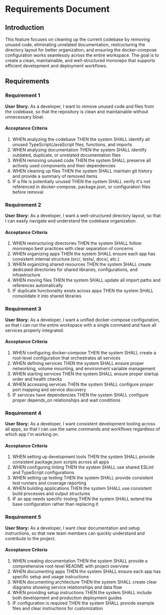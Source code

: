 # Requirements Document

## Introduction

This feature focuses on cleaning up the current codebase by removing unused code, eliminating unrelated documentation, restructuring the directory layout for better organization, and ensuring the docker-compose configuration works seamlessly across the entire workspace. The goal is to create a clean, maintainable, and well-structured monorepo that supports efficient development and deployment workflows.

## Requirements

### Requirement 1

**User Story:** As a developer, I want to remove unused code and files from the codebase, so that the repository is clean and maintainable without unnecessary bloat.

#### Acceptance Criteria

1. WHEN analyzing the codebase THEN the system SHALL identify all unused TypeScript/JavaScript files, functions, and imports
2. WHEN analyzing documentation THEN the system SHALL identify outdated, duplicate, or unrelated documentation files
3. WHEN removing unused code THEN the system SHALL preserve all actively used components and their dependencies
4. WHEN cleaning up files THEN the system SHALL maintain git history and provide a summary of removed items
5. IF a file is potentially unused THEN the system SHALL verify it's not referenced in docker-compose, package.json, or configuration files before removal

### Requirement 2

**User Story:** As a developer, I want a well-structured directory layout, so that I can easily navigate and understand the codebase organization.

#### Acceptance Criteria

1. WHEN restructuring directories THEN the system SHALL follow monorepo best practices with clear separation of concerns
2. WHEN organizing apps THEN the system SHALL ensure each app has consistent internal structure (src/, tests/, docs/, etc.)
3. WHEN organizing shared resources THEN the system SHALL create dedicated directories for shared libraries, configurations, and infrastructure
4. WHEN moving files THEN the system SHALL update all import paths and references automatically
5. IF duplicate functionality exists across apps THEN the system SHALL consolidate it into shared libraries

### Requirement 3

**User Story:** As a developer, I want a unified docker-compose configuration, so that I can run the entire workspace with a single command and have all services properly integrated.

#### Acceptance Criteria

1. WHEN configuring docker-compose THEN the system SHALL create a root-level configuration that orchestrates all services
2. WHEN defining services THEN the system SHALL ensure proper networking, volume mounting, and environment variable management
3. WHEN starting services THEN the system SHALL ensure proper startup order and health checks
4. WHEN accessing services THEN the system SHALL configure proper port mapping and service discovery
5. IF services have dependencies THEN the system SHALL configure proper depends_on relationships and wait conditions

### Requirement 4

**User Story:** As a developer, I want consistent development tooling across all apps, so that I can use the same commands and workflows regardless of which app I'm working on.

#### Acceptance Criteria

1. WHEN setting up development tools THEN the system SHALL provide consistent package.json scripts across all apps
2. WHEN configuring linting THEN the system SHALL use shared ESLint and TypeScript configurations
3. WHEN setting up testing THEN the system SHALL provide consistent test runners and coverage reporting
4. WHEN building applications THEN the system SHALL use consistent build processes and output structures
5. IF an app needs specific tooling THEN the system SHALL extend the base configuration rather than replacing it

### Requirement 5

**User Story:** As a developer, I want clear documentation and setup instructions, so that new team members can quickly understand and contribute to the project.

#### Acceptance Criteria

1. WHEN creating documentation THEN the system SHALL provide a comprehensive root-level README with project overview
2. WHEN documenting apps THEN the system SHALL ensure each app has specific setup and usage instructions
3. WHEN documenting architecture THEN the system SHALL create clear diagrams showing service relationships and data flow
4. WHEN providing setup instructions THEN the system SHALL include both development and production deployment guides
5. IF configuration is required THEN the system SHALL provide example files and clear instructions for customization
